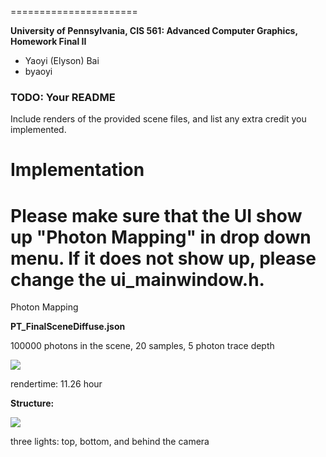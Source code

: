 ======================

**University of Pennsylvania, CIS 561: Advanced Computer Graphics, Homework Final II**

* Yaoyi (Elyson) Bai
* byaoyi

### TODO: Your README
Include renders of the provided scene files, and list any extra credit you
implemented.

# **Implementation** #

# Please make sure that the UI show up "Photon Mapping" in drop down menu. If it does not show up, please change the ui_mainwindow.h. #

Photon Mapping 

**PT_FinalSceneDiffuse.json**


100000 photons in the scene, 20 samples, 5 photon trace depth

![](http://i.imgur.com/bOeKfvN.jpg)

rendertime: 11.26 hour

**Structure:**

![](http://i.imgur.com/cmXRlOo.jpg)

three lights: top, bottom, and behind the camera